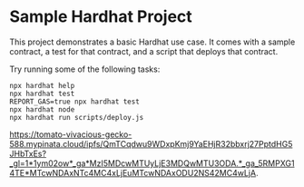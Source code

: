 

# Sample Hardhat Project

This project demonstrates a basic Hardhat use case. It comes with a sample contract, a test for that contract, and a script that deploys that contract.

Try running some of the following tasks:

```shell
npx hardhat help
npx hardhat test
REPORT_GAS=true npx hardhat test
npx hardhat node
npx hardhat run scripts/deploy.js
```
https://tomato-vivacious-gecko-588.mypinata.cloud/ipfs/QmTCqdwu9WDxpKmj9YaEHjR32bbxrj27PptdHG5JHbTxEs?_gl=1*1ym02ow*_ga*MzI5MDcwMTUyLjE3MDQwMTU3ODA.*_ga_5RMPXG14TE*MTcwNDAxNTc4MC4xLjEuMTcwNDAxODU2NS42MC4wLjA.